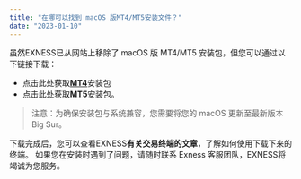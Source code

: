 ```yaml
---
title: "在哪可以找到 macOS 版MT4/MT5安装文件？"
date: "2023-01-10"
---
```


<Ads></Ads> 

虽然EXNESS已从网站上移除了 macOS 版 MT4/MT5 安装包，但您可以通过以下链接下载：

- 点击此处获取[**MT4**](https://download.metatrader.com/cdn/web/exness.technologies.ltd/mt4/exness4setup.exe)安装包
- 点击此处获取[**MT5**](https://download.metatrader.com/cdn/web/exness.technologies.ltd/mt5/exness5setup.exe)安装包。

> 注意：为确保安装包与系统兼容，您需要将您的 macOS 更新至最新版本 Big Sur。

下载完成后，您可以查看EXNESS**有关交易终端的文章**，了解如何使用下载下来的终端。 如果您在安装时遇到了问题，请随时联系 Exness 客服团队，EXNESS将竭诚为您服务。
